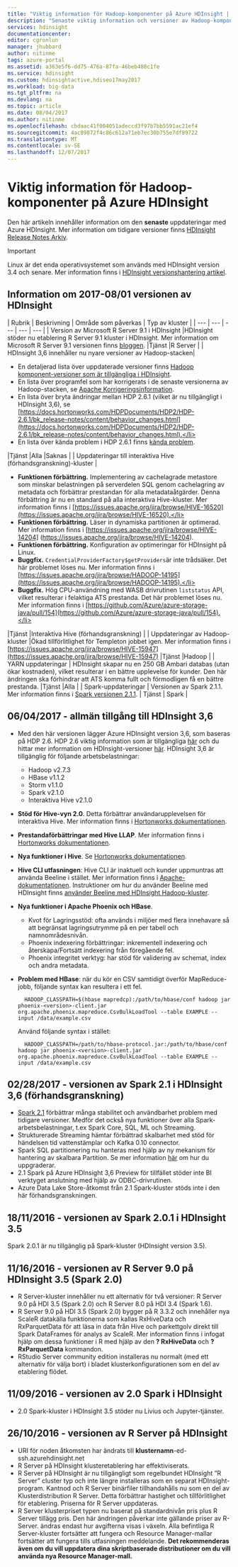 ```yaml
---
title: "Viktig information för Hadoop-komponenter på Azure HDInsight | Microsoft Docs"
description: "Senaste viktig information och versioner av Hadoop-komponenter för Azure HDInsight. Hämta development tips och information för Spark, R Server, Hive och mycket mer."
services: hdinsight
documentationcenter: 
editor: cgronlun
manager: jhubbard
author: nitinme
tags: azure-portal
ms.assetid: a363e5f6-dd75-476a-87fa-46beb480c1fe
ms.service: hdinsight
ms.custom: hdinsightactive,hdiseo17may2017
ms.workload: big-data
ms.tgt_pltfrm: na
ms.devlang: na
ms.topic: article
ms.date: 08/04/2017
ms.author: nitinme
ms.openlocfilehash: cbdaac41f004051adeccd3f97b7bb5591ac21ef4
ms.sourcegitcommit: 4ac89872f4c86c612a71eb7ec30b755e7df89722
ms.translationtype: MT
ms.contentlocale: sv-SE
ms.lasthandoff: 12/07/2017
---
```

# <a name="release-notes-for-hadoop-components-on-azure-hdinsight"></a>Viktig information för Hadoop-komponenter på Azure HDInsight

Den här artikeln innehåller information om den **senaste** uppdateringar med Azure HDInsight. Mer information om tidigare versioner finns [HDInsight Release Notes Arkiv](hdinsight-release-notes-archive.md).

> [!IMPORTANT]
> Linux är det enda operativsystemet som används med HDInsight version 3.4 och senare. Mer information finns i [HDInsight versionshantering artikel](hdinsight-component-versioning.md).


## <a name="notes-for-08012017-release-of-hdinsight"></a>Information om 2017-08/01 versionen av HDInsight

| Rubrik | Beskrivning | Område som påverkas  | Typ av kluster  | 
| --- | --- | --- | --- | --- |
| Version av Microsoft R Server 9.1 i HDInsight |HDInsight stöder nu etablering R Server 9.1 kluster i HDInsight. Mer information om Microsoft R Server 9.1 versionen finns [bloggen](https://blogs.technet.microsoft.com/dataplatforminsider/2017/04/19/introducing-microsoft-r-server-9-1-release/). |Tjänst |R Server |
| HDInsight 3,6 innehåller nu nyare versioner av Hadoop-stacken|<ul><li>En detaljerad lista över uppdaterade versioner finns [Hadoop komponent-versioner som är tillgängliga i HDInsight](hdinsight-component-versioning.md#hadoop-components-available-with-different-hdinsight-versions).</li><li>En lista över programfel som har korrigerats i de senaste versionerna av Hadoop-stacken, se [Apache Korrigeringsinformation](https://docs.hortonworks.com/HDPDocuments/HDP2/HDP-2.6.1/bk_release-notes/content/patch_parent.html).</li><li>En lista över bryta ändringar mellan HDP 2.6.1 (vilket är nu tillgängligt i HDInsight 3,6), se [https://docs.hortonworks.com/HDPDocuments/HDP2/HDP-2.6.1/bk_release-notes/content/behavior_changes.html](https://docs.hortonworks.com/HDPDocuments/HDP2/HDP-2.6.1/bk_release-notes/content/behavior_changes.html).</li><li>En lista över kända problem i HDP 2.6.1 finns [kända problem](https://docs.hortonworks.com/HDPDocuments/HDP2/HDP-2.6.1/bk_release-notes/content/known_issues.html).</li></ul> |Tjänst |Alla |Saknas |
| Uppdateringar till interaktiva Hive (förhandsgranskning)-kluster |<ul><li><b>Funktionen förbättring.</b> Implementering av cachelagrade metastore som minskar belastningen på serverdelen SQL genom cachelagring av metadata och förbättrar prestandan för alla metadataåtgärder.  Denna förbättring är nu en standard på alla interaktiva Hive-kluster. Mer information finns i [https://issues.apache.org/jira/browse/HIVE-16520](https://issues.apache.org/jira/browse/HIVE-16520).</li><li><b>Funktionen förbättring.</b> Läser in dynamiska partitionen är optimerad. Mer information finns i [https://issues.apache.org/jira/browse/HIVE-14204] (https://issues.apache.org/jira/browse/HIVE-14204).</li><li><b>Funktionen förbättring.</b> Konfiguration av optimeringar för HDInsight på Linux.</li><li><b>Buggfix.</b> `CredentialProviderFactory$getProviders`är inte trådsäker. Det här problemet löses nu. Mer information finns i [https://issues.apache.org/jira/browse/HADOOP-14195](https://issues.apache.org/jira/browse/HADOOP-14195).</li><li><b>Buggfix.</b> Hög CPU-användning med WASB drivrutinen `liststatus` API, vilket resulterar i felaktiga ATS prestanda. Det här problemet löses nu. Mer information finns i [https://github.com/Azure/azure-storage-java/pull/154](https://github.com/Azure/azure-storage-java/pull/154).</li></ul> |Tjänst |Interaktiva Hive (förhandsgranskning) |
| Uppdateringar av Hadoop-kluster |Ökad tillförlitlighet för Templeton jobbet igen. Mer information finns i [https://issues.apache.org/jira/browse/HIVE-15947](https://issues.apache.org/jira/browse/HIVE-15947) |Tjänst |Hadoop |
| YARN uppdateringar | HDInsight skapar nu en 250 GB Ambari databas (utan ökar kostnaden), vilket resulterar i en bättre upplevelse för kunder. Den här ändringen ska förhindrar att ATS komma fullt och förmodligen få en bättre prestanda. |Tjänst |Alla |
| Spark-uppdateringar | Versionen av Spark 2.1.1. Mer information finns i [Spark versionen 2.1.1](https://spark.apache.org/releases/spark-release-2-1-1.html). | Tjänst | Spark |

  



## <a name="04062017---general-availability-of-hdinsight-36"></a>06/04/2017 - allmän tillgång till HDInsight 3,6

* Med den här versionen lägger Azure HDInsight version 3,6, som baseras på HDP 2.6. HDP 2.6 viktig information som är tillgängliga [här](http://docs.hortonworks.com/HDPDocuments/HDP2/HDP-2.6.0/bk_release-notes/content/ch_relnotes.html) och du hittar mer information om HDInsight-versioner [här](hdinsight-component-versioning.md). HDInsight 3,6 är tillgänglig för följande arbetsbelastningar:

    * Hadoop v2.7.3
    * HBase v1.1.2
    * Storm v1.1.0
    * Spark v2.1.0
    * Interaktiva Hive v2.1.0

* **Stöd för Hive-vyn 2.0**. Detta förbättrar användarupplevelsen för interaktiva Hive. Mer information finns i [Hortonworks dokumentationen](http://docs.hortonworks.com/HDPDocuments/Ambari-2.5.0.3/bk_ambari-views/content/ch_using_hive_view.html).

* **Prestandaförbättringar med Hive LLAP**. Mer information finns i [Hortonworks dokumentationen](https://hortonworks.com/blog/top-5-performance-boosters-with-apache-hive-llap/).

* **Nya funktioner i Hive**. Se [Hortonworks dokumentationen](https://hortonworks.com/apache/hive/#section_4).

* **Hive CLI utfasningen**: Hive CLI är inaktuell och kunder uppmuntras att använda Beeline i stället. Mer information finns i [Apache-dokumentationen](https://cwiki.apache.org/confluence/display/Hive/Replacing+the+Implementation+of+Hive+CLI+Using+Beeline). Instruktioner om hur du använder Beeline med HDInsight finns [använder Beeline med HDInsight Hadoop-kluster](hadoop/apache-hadoop-use-hive-beeline.md).

* **Nya funktioner i Apache Phoenix och HBase**.
    * Kvot för Lagringsstöd: ofta används i miljöer med flera innehavare så att begränsat lagringsutrymme på en per tabell och namnområdesnivån.
    * Phoenix indexering förbättringar: inkrementell indexering och återskapa/Fortsätt indexering från föregående fel.
    * Phoenix integritet verktyg: har stöd för validering av schemat, index och andra metadata.


* **Problem med HBase**: när du kör en CSV samtidigt överför MapReduce-jobb, följande syntax kan resultera i ett fel.

        HADOOP_CLASSPATH=$(hbase mapredcp):/path/to/hbase/conf hadoop jar phoenix-<version>-client.jar org.apache.phoenix.mapreduce.CsvBulkLoadTool --table EXAMPLE --input /data/example.csv

    Använd följande syntax i stället:

        HADOOP_CLASSPATH=/path/to/hbase-protocol.jar:/path/to/hbase/conf hadoop jar phoenix-<version>-client.jar org.apache.phoenix.mapreduce.CsvBulkLoadTool --table EXAMPLE --input /data/example.csv


## <a name="02282017---release-of-spark-21-on-hdinsight-36-preview"></a>02/28/2017 - versionen av Spark 2.1 i HDInsight 3,6 (förhandsgranskning)
* [Spark 2.1](http://spark.apache.org/releases/spark-release-2-1-0.html) förbättrar många stabilitet och användbarhet problem med tidigare versioner. Medför det också nya funktioner över alla Spark-arbetsbelastningar, t.ex Spark Core, SQL, ML och Streaming.
* Strukturerade Streaming hämtar förbättrad skalbarhet med stöd för händelsen tid vattenstämplar och Kafka 0.10 connector.
* Spark SQL partitionering nu hanteras med hjälp av ny mekanism för hantering av skalbara Partition. Se mer information [här](http://spark.apache.org/releases/spark-release-2-1-0.html) om hur du uppgraderar.
* 2.1 Spark på Azure HDInsight 3,6 Preview för tillfället stöder inte BI verktyget anslutning med hjälp av ODBC-drivrutinen.
* Azure Data Lake Store-åtkomst från 2.1 Spark-kluster stöds inte i den här förhandsgranskningen.


## <a name="11182016---release-of-spark-201-on-hdinsight-35"></a>18/11/2016 - versionen av Spark 2.0.1 i HDInsight 3.5
Spark 2.0.1 är nu tillgänglig på Spark-kluster (HDInsight version 3.5).

## <a name="11162016---release-of-r-server-90-on-hdinsight-35-spark-20"></a>11/16/2016 - versionen av R Server 9.0 på HDInsight 3.5 (Spark 2.0)
*   R Server-kluster innehåller nu ett alternativ för två versioner: R Server 9.0 på HDI 3.5 (Spark 2.0) och R Server 8.0 på HDI 3.4 (Spark 1.6).
*   R Server 9.0 på HDI 3.5 (Spark 2.0) bygger på R 3.3.2 och innehåller nya ScaleR datakälla funktionerna som kallas RxHiveData och RxParquetData för att läsa in data från Hive och parkettgolv direkt till Spark DataFrames för analys av ScaleR. Mer information finns i infogat hjälp om dessa funktioner i R med hjälp av den **? RxHiveData** och **? RxParquetData** kommandon.
*   RStudio Server community edition installeras nu normalt (med ett alternativ för välja bort) i bladet klusterkonfigurationen som en del av etablering flödet.

## <a name="11092016---release-of-spark-20-on-hdinsight"></a>11/09/2016 - versionen av 2.0 Spark i HDInsight
* 2.0 Spark-kluster i HDInsight 3.5 stöder nu Livius och Jupyter-tjänster.

## <a name="10262016---release-of-r-server-on-hdinsight"></a>26/10/2016 - versionen av R Server på HDInsight
* URI för noden åtkomsten har ändrats till **klusternamn**-ed-ssh.azurehdinsight.net
* R Server på HDInsight klusteretablering har effektiviserats.
* R Server på HDInsight är nu tillgängligt som regelbundet HDInsight ”R Server” cluster typ och inte längre installeras som en separat HDInsight-program. Kantnod och R Server binärfiler tillhandahålls nu som en del av Klusterdistribution R Server. Detta förbättrar hastighet och tillförlitlighet för etablering. Priserna för R Server uppdateras.
* R Server klusterpriset typen nu baserat på standardnivån pris plus R Server tillägg pris. Den här ändringen påverkar inte gällande priser av R-Server. ändras endast hur avgifterna visas i växeln. Alla befintliga R Server-kluster fortsätter att fungera och Resource Manager-mallar fortsätter att fungera tills utfasningen meddelande. **Det rekommenderas även om du vill uppdatera dina skriptbaserade distributioner om du vill använda nya Resource Manager-mall.**






